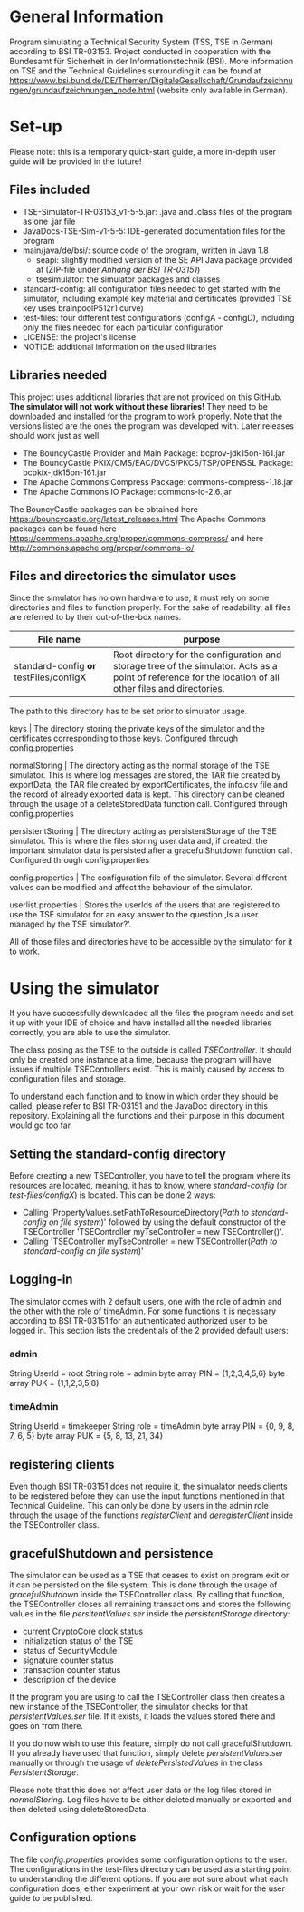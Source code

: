 # General Information
Program simulating a Technical Security System (TSS, TSE in German) according to BSI TR-03153.
Project conducted in cooperation with the Bundesamt für Sicherheit in der Informationstechnik (BSI).
More information on TSE and the Technical Guidelines surrounding it can be found at https://www.bsi.bund.de/DE/Themen/DigitaleGesellschaft/Grundaufzeichnungen/grundaufzeichnungen_node.html  (website only available in German).

# Set-up
Please note: this is a temporary quick-start guide, a more in-depth user guide will be provided in the future!

## Files included
* TSE-Simulator-TR-03153_v1-5-5.jar: .java and .class files of the program as one .jar file
* JavaDocs-TSE-Sim-v1-5-5: IDE-generated documentation files for the program
* main/java/de/bsi/: source code of the program, written in Java 1.8
	* seapi: slightly modified version of the SE API Java package provided at  (ZIP-file under _Anhang der BSI TR-03151_)
	* tsesimulator: the simulator packages and classes
* standard-config: all configuration files needed to get started with the simulator, including example key material and certificates (provided TSE key uses brainpoolP512r1 curve)
* test-files: four different test configurations (configA - configD), including only the files needed for each particular configuration
* LICENSE: the project's license
* NOTICE: additional information on the used libraries

## Libraries needed
This project uses additional libraries that are not provided on this GitHub. 
**The simulator will not work without these libraries!**
They need to be downloaded and installed for the program to work properly.
Note that the versions listed are the ones the program was developed with. 
Later releases should work just as well.

* The BouncyCastle Provider and Main Package: bcprov-jdk15on-161.jar
* The BouncyCastle PKIX/CMS/EAC/DVCS/PKCS/TSP/OPENSSL Package: bcpkix-jdk15on-161.jar
* The Apache Commons Compress Package: commons-compress-1.18.jar
* The Apache Commons IO Package: commons-io-2.6.jar

The BouncyCastle packages can be obtained here https://bouncycastle.org/latest_releases.html
The Apache Commons packages can be found here https://commons.apache.org/proper/commons-compress/ and here http://commons.apache.org/proper/commons-io/ 

## Files and directories the simulator uses
Since the simulator has no own hardware to use, it must rely on some directories and files to function properly. For the sake of readability, all files are referred to by their out-of-the-box names.

File name | purpose
------------ | -------------
standard-config **or** testFiles/configX | Root directory for the configuration and storage tree of the simulator. Acts as a point of reference for the location of all other files and directories.
The path to this directory has to be set prior to simulator usage. 

keys | The directory storing the private keys of the simulator and the certificates corresponding to those keys. 
Configured through config.properties

normalStoring | The directory acting as the normal storage of the TSE simulator. This is where log messages are stored, the TAR file created by exportData, the TAR file created by exportCertificates, the info.csv file and the record of already exported data is kept.
This directory can be cleaned through the usage of a deleteStoredData function call.
Configured through config.properties

persistentStoring | The directory acting as persistentStorage of the TSE simulator. This is where the files storing user data and, if created, the important simulator data is persisted after a gracefulShutdown function call.
Configured through config.properties

config.properties | The configuration file of the simulator. Several different values can be modified and affect the behaviour of the simulator. 

userlist.properties | Stores the userIds of the users that are registered to use the TSE simulator for an easy answer to the question ‚Is a user managed by the TSE simulator?‘.


All of those files and directories have to be accessible by the simulator for it to work.


# Using the simulator
If you have successfully downloaded all the files the program needs and set it up with your IDE of choice and have installed all the needed libraries correctly, you are able to use the simulator.

The class posing as the TSE to the outside is called _TSEController_. It should only be created one instance at a time, because the program will have issues if multiple TSEControllers exist. This is mainly caused by access to configuration files and storage.

To understand each function and to know in which order they should be called, please refer to BSI TR-03151 and the JavaDoc directory in this repository. 
Explaining all the functions and their purpose in this document would go too far.

## Setting the standard-config directory
Before creating a new TSEController, you have to tell the program where its resources are located, meaning, it has to know, where _standard-config_ (or _test-files/configX_) is located. This can be done 2 ways:
* Calling 'PropertyValues.setPathToResourceDirectory(_Path to standard-config on file system_)' followed by using the default constructor of the TSEController 'TSEController myTseController = new TSEController()'.
* Calling 'TSEController myTseController = new TSEController(_Path to standard-config on file system_)'

## Logging-in
The simulator comes with 2 default users, one with the role of admin and the other with the role of timeAdmin. For some functions it is necessary according to BSI TR-03151 for an authenticated authorized user to be logged in. This section lists the credentials of the 2 provided default users:

### admin
String UserId = root
String role = admin
byte array PIN = {1,2,3,4,5,6} 
byte array PUK = {1,1,2,3,5,8}

### timeAdmin
String UserId = timekeeper
String role = timeAdmin
byte array PIN = {0, 9, 8, 7, 6, 5}
byte array PUK = {5, 8, 13, 21, 34}


## registering clients
Even though BSI TR-03151 does not require it, the simualator needs clients to be registered before they can use the input functions mentioned in that Technical Guideline.
This can only be done by users in the admin role through the usage of the functions _registerClient_ and _deregisterClient_ inside the TSEController class.

## gracefulShutdown and persistence
The simulator can be used as a TSE that ceases to exist on program exit or it can be persisted on the file system. This is done through the usage of _gracefulShutdown_ inside the TSEController class.
By calling that function, the TSEController closes all remaining transactions and stores the following values in the file _persitentValues.ser_ inside the _persistentStorage_ directory:

* current CryptoCore clock status
* initialization status of the TSE
* status of SecurityModule
* signature counter status
* transaction counter status 
* description of the device

If the program you are using to call the TSEController class then creates a new instance of the TSEController, the simulator checks for that _persistentValues.ser_ file. If it exists, it loads the values stored there and goes on from there.

If you do now wish to use this feature, simply do not call gracefulShutdown. If you already have used that function, simply delete _persistentValues.ser_ manually or through the usage of _deletePersistedValues_ in the class _PersistentStorage_.

Please note that this does not affect user data or the log files stored in _normalStoring_.
Log files have to be either deleted manually or exported and then deleted using deleteStoredData.

## Configuration options
The file _config.properties_ provides some configuration options to the user. The configurations in the test-files directory can be used as a starting point to understanding the different options.
If you are not sure about what each configuration does, either experiment at your own risk or wait for the user guide to be published.

